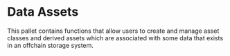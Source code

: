 # Data Assets

This pallet contains functions that allow users to create and manage asset classes and derived assets which are associated with some data that exists in an offchain storage system.

